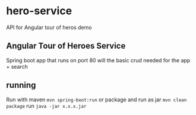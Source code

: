 # hero-service
API for Angular tour of heros demo
## Angular Tour of Heroes Service 
Spring boot app that runs on port 80
will the basic crud needed for the app + search
## running
Run with maven `mvn spring-boot:run`
or package and run as jar `mvn clean package`
run `java -jar x.x.x.jar`

